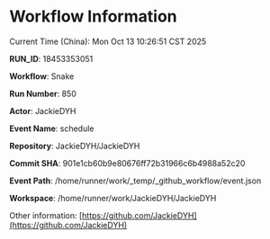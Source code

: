# Workflow Information

Current Time (China): Mon Oct 13 10:26:51 CST 2025  

**RUN_ID**: 18453353051  

**Workflow**: Snake  

**Run Number**: 850  

**Actor**: JackieDYH  

**Event Name**: schedule  

**Repository**: JackieDYH/JackieDYH  

**Commit SHA**: 901e1cb60b9e80676ff72b31966c6b4988a52c20  

**Event Path**: /home/runner/work/_temp/_github_workflow/event.json  

**Workspace**: /home/runner/work/JackieDYH/JackieDYH  

Other information: [https://github.com/JackieDYH](https://github.com/JackieDYH)

